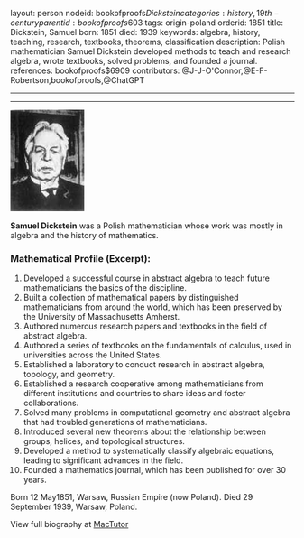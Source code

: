 layout: person
nodeid: bookofproofs$Dickstein
categories: history,19th-century
parentid: bookofproofs$603
tags: origin-poland
orderid: 1851
title: Dickstein, Samuel
born: 1851
died: 1939
keywords: algebra, history, teaching, research, textbooks, theorems, classification
description: Polish mathematician Samuel Dickstein developed methods to teach and research algebra, wrote textbooks, solved problems, and founded a journal.
references: bookofproofs$6909
contributors: @J-J-O'Connor,@E-F-Robertson,bookofproofs,@ChatGPT

---



---

![Dickstein.jpg](https://github.com/bookofproofs/bookofproofs.github.io/blob/main/_sources/_assets/images/portraits/Dickstein.jpg?raw=true)

**Samuel Dickstein** was a Polish mathematician whose work was mostly in algebra and the history of mathematics.

### Mathematical Profile (Excerpt):
1. Developed a successful course in abstract algebra to teach future mathematicians the basics of the discipline. 
2. Built a collection of mathematical papers by distinguished mathematicians from around the world, which has been preserved by the University of Massachusetts Amherst. 
3. Authored numerous research papers and textbooks in the field of abstract algebra. 
4. Authored a series of textbooks on the fundamentals of calculus, used in universities across the United States. 
5. Established a laboratory to conduct research in abstract algebra, topology, and geometry. 
6. Established a research cooperative among mathematicians from different institutions and countries to share ideas and foster collaborations. 
7. Solved many problems in computational geometry and abstract algebra that had troubled generations of mathematicians. 
8. Introduced several new theorems about the relationship between groups, helices, and topological structures. 
9. Developed a method to systematically classify algebraic equations, leading to significant advances in the field. 
10. Founded a mathematics journal, which has been published for over 30 years.

Born 12 May1851, Warsaw, Russian Empire (now Poland). Died 29 September 1939, Warsaw, Poland.

View full biography at [MacTutor](https://mathshistory.st-andrews.ac.uk/Biographies/Dickstein/)
